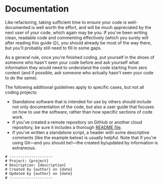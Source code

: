 # Documentation

Like refactoring, taking sufficient time to ensure your code is well-documented
is well worth the effort, and will be much appreciated by the next user of your
code, which again may be you. If you've been writing clean, readable code and
commenting effectively (which you surely will after reading this guide :wink:),
you should already be most of the way there, but you'll probably still need to
fill in some gaps.

As a general rule, once you're finished coding, put yourself in the shoes of
someone who hasn't seen your code before and ask yourself what information they
would need to understand the code starting from zero context (and if possible,
ask someone who actually hasn't seen your code to do the same).

The following additional guidelines apply to specific cases, but not all coding
projects:

- Standalone software that is intended for use by others should include not only
  documentation of the code, but also a user guide that focuses on how to use
  the software, rather than how specific sections of code work.
- If you've created a remote repository on GitHub or another cloud repository,
  be sure it includes a thorough
  [README file](https://github.com/18F/open-source-guide/blob/18f-pages/pages/making-readmes-readable.md).
- If you've written a standalone script, a header with some descriptive comments
  (like the example below) is usually helpful. Note that if you're using Git—and
  you should be!—the created by/updated by information is extraneous.

```
# --------------------
# Project: {project}
# Description: {description}
# Created by {author} on {date}
# Updated by {author} on {date}
# --------------------
```
